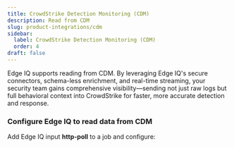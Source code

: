 ```yaml
---
title: CrowdStrike Detection Monitoring (CDM)
description: Read from CDM
slug: product-integrations/cdm
sidebar:
  label: CrowdStrike Detection Monitoring (CDM)
  order: 4
draft: false
---
```


Edge IQ supports reading from CDM. By leveraging Edge IQ's secure connectors, schema-less enrichment, and real-time streaming, your security team gains comprehensive visibility—sending not just raw logs but full behavioral context into CrowdStrike for faster, more accurate detection and response.

### Configure Edge IQ to read data from CDM

Add Edge IQ input **http-poll** to a job and configure:
